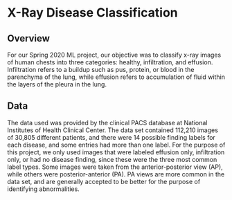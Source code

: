# X-Ray Disease Classification
## Overview
For our Spring 2020 ML project, our objective was to classify x-ray images of human chests into three categories: healthy, infiltration, and effusion. Infiltration refers to a buildup such as pus, protein, or blood in the parenchyma of the lung, while effusion refers to accumulation of fluid within the layers of the pleura in the lung.
## Data
The data used was provided by the clinical PACS database at National Institutes of Health Clinical Center. The data set contained 112,210 images of 30,805 different patients, and there were 14 possible finding labels for each disease, and some entries had more than one label. For the purpose of this project, we only used images that were labeled effusion only, infiltration only, or had no disease finding, since these were the three most common label types. Some images were taken from the anterior-posterior view (AP), while others were posterior-anterior (PA). PA views are more common in the data set, and are generally accepted to be better for the purpose of identifying abnormalities.
